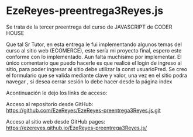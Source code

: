 # EzeReyes-preentrega3Reyes.js
Se trata de la tercer preentrega del curso de JAVASCRIPT de CODER HOUSE


Que tal Sr Tutor, en esta entrega le fui implementando algunos temas del curso al sitio web (ECOMERCE), este sería mi proyecto final, espero este conforme con lo implementado.
Aun falta muchisimo por implementar. El único comentario que puedo hacerle es que realicé el login de ingreso al sitio, para poder ingresar al sitio debe utilizar la const usuarioPred. 
Se creo el formulario que se valida mediante clave y valor, una vez en el sitio podra navegar , si desea cerrar sesión lo debe hacer desde la página index



Acontinuación le dejo los links de acceso:

Acceso al repositorio desde GitHub: 
https://github.com/EzeReyes/EzeReyes-preentrega3Reyes.js.git

Acceso al sitio web desde GitHub pages:
https://ezereyes.github.io/EzeReyes-preentrega3Reyes.js/
